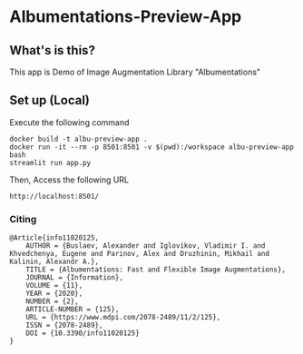 # Albumentations-Preview-App

## What's is this?

This app is Demo of Image Augmentation Library "Albumentations"


## Set up (Local)

Execute the following command

```
docker build -t albu-preview-app .
docker run -it --rm -p 8501:8501 -v $(pwd):/workspace albu-preview-app bash
streamlit run app.py 
```

Then, Access the following URL

```
http://localhost:8501/
```

### Citing

```commandline
@Article{info11020125,
    AUTHOR = {Buslaev, Alexander and Iglovikov, Vladimir I. and Khvedchenya, Eugene and Parinov, Alex and Druzhinin, Mikhail and Kalinin, Alexandr A.},
    TITLE = {Albumentations: Fast and Flexible Image Augmentations},
    JOURNAL = {Information},
    VOLUME = {11},
    YEAR = {2020},
    NUMBER = {2},
    ARTICLE-NUMBER = {125},
    URL = {https://www.mdpi.com/2078-2489/11/2/125},
    ISSN = {2078-2489},
    DOI = {10.3390/info11020125}
}
```